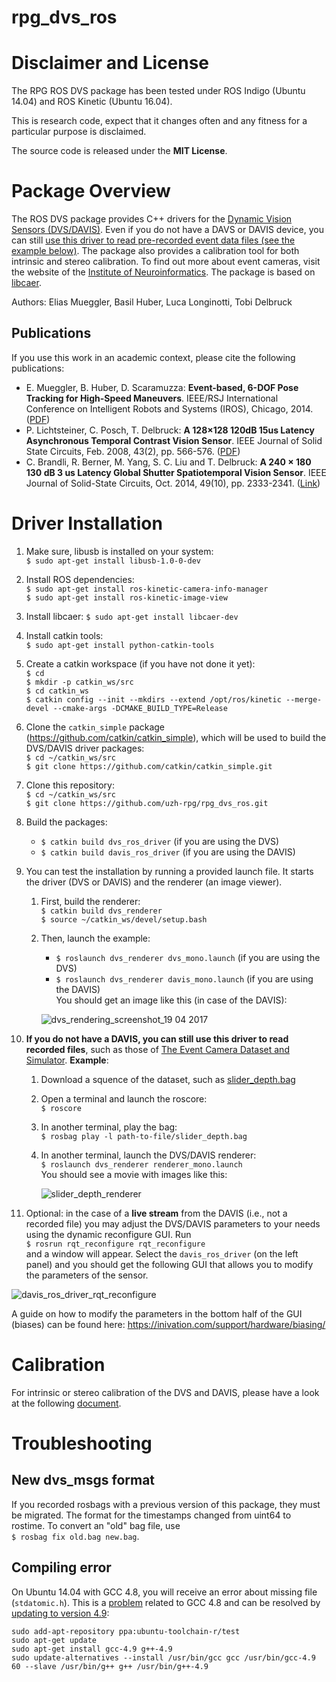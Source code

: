 rpg_dvs_ros
===========

# Disclaimer and License

The RPG ROS DVS package has been tested under ROS Indigo (Ubuntu 14.04) and ROS Kinetic (Ubuntu 16.04).

This is research code, expect that it changes often and any fitness for a particular purpose is disclaimed.

The source code is released under the **MIT License**.


# Package Overview

The ROS DVS package provides C++ drivers for the [Dynamic Vision Sensors (DVS/DAVIS)](https://inivation.com/dvs/).
Even if you do not have a DAVS or DAVIS device, you can still [use this driver to read pre-recorded event data files (see the example below)](#ExampleEventCameraDataset).
The package also provides a calibration tool for both intrinsic and stereo calibration.
To find out more about event cameras, visit the website of the [Institute of Neuroinformatics](http://siliconretina.ini.uzh.ch/wiki/index.php).
The package is based on [libcaer](https://gitlab.com/inivation/libcaer/).

Authors: Elias Mueggler, Basil Huber, Luca Longinotti, Tobi Delbruck


## Publications

If you use this work in an academic context, please cite the following publications:

* E. Mueggler, B. Huber, D. Scaramuzza: **Event-based, 6-DOF Pose Tracking for High-Speed Maneuvers**. IEEE/RSJ International Conference on Intelligent Robots and Systems (IROS), Chicago, 2014. ([PDF](http://rpg.ifi.uzh.ch/docs/IROS14_Mueggler.pdf))
* P. Lichtsteiner, C. Posch, T. Delbruck: **A 128×128 120dB 15us Latency Asynchronous Temporal Contrast Vision Sensor**. IEEE Journal of Solid State Circuits, Feb. 2008, 43(2), pp. 566-576. ([PDF](https://www.ini.uzh.ch/~tobi/wiki/lib/exe/fetch.php?media=lichtsteiner_dvs_jssc08.pdf))
* C. Brandli, R. Berner, M. Yang, S. C. Liu and T. Delbruck: **A 240 × 180 130 dB 3 us Latency Global Shutter Spatiotemporal Vision Sensor**. IEEE Journal of Solid-State Circuits, Oct. 2014, 49(10), pp. 2333-2341. ([Link](ieeexplore.ieee.org/document/6889103))


# Driver Installation

1. Make sure, libusb is installed on your system:  
   `$ sudo apt-get install libusb-1.0-0-dev`

2. Install ROS dependencies:  
   `$ sudo apt-get install ros-kinetic-camera-info-manager`  
   `$ sudo apt-get install ros-kinetic-image-view`

3. Install libcaer:
   `$ sudo apt-get install libcaer-dev`

4. Install catkin tools:  
   `$ sudo apt-get install python-catkin-tools`

5. Create a catkin workspace (if you have not done it yet):  
   `$ cd`  
   `$ mkdir -p catkin_ws/src`  
   `$ cd catkin_ws`  
   `$ catkin config --init --mkdirs --extend /opt/ros/kinetic --merge-devel --cmake-args -DCMAKE_BUILD_TYPE=Release`  

6. Clone the `catkin_simple` package (https://github.com/catkin/catkin_simple), which will be used to build the DVS/DAVIS driver packages:  
   `$ cd ~/catkin_ws/src`  
   `$ git clone https://github.com/catkin/catkin_simple.git`  

7. Clone this repository:  
   `$ cd ~/catkin_ws/src`  
   `$ git clone https://github.com/uzh-rpg/rpg_dvs_ros.git`  

8. Build the packages:  
    * `$ catkin build dvs_ros_driver`  (if you are using the DVS)  
    * `$ catkin build davis_ros_driver`  (if you are using the DAVIS)  

9. You can test the installation by running a provided launch file. It starts the driver (DVS or DAVIS) and the renderer (an image viewer).  
    1. First, build the renderer:  
        `$ catkin build dvs_renderer`  
        `$ source ~/catkin_ws/devel/setup.bash`  
    2. Then, launch the example:  
        * `$ roslaunch dvs_renderer dvs_mono.launch`  (if you are using the DVS)
        * `$ roslaunch dvs_renderer davis_mono.launch` (if you are using the DAVIS)  
    You should get an image like this (in case of the DAVIS):

        ![dvs_rendering_screenshot_19 04 2017](https://cloud.githubusercontent.com/assets/8024432/25172262/b96baaa0-24f0-11e7-9c3e-e33f6d398a4a.png)

10. **If you do not have a DAVIS, you can still use this driver to read recorded files**, such as those of [The Event Camera Dataset and Simulator](http://rpg.ifi.uzh.ch/davis_data.html). **Example**: <a name="ExampleEventCameraDataset"></a>
    1. Download a squence of the dataset, such as [slider_depth.bag](http://rpg.ifi.uzh.ch/datasets/davis/slider_depth.bag)  
    2. Open a terminal and launch the roscore:  
    `$ roscore`  
    3. In another terminal, play the bag:  
    `$ rosbag play -l path-to-file/slider_depth.bag`  
    4. In another terminal, launch the DVS/DAVIS renderer:  
    `$ roslaunch dvs_renderer renderer_mono.launch`  
    You should see a movie with images like this:  

        ![slider_depth_renderer](https://cloud.githubusercontent.com/assets/8024432/25312371/9afd4180-2817-11e7-9e33-cdaa8af1e6ed.png)

11. Optional: in the case of a **live stream** from the DAVIS (i.e., not a recorded file) you may adjust the DVS/DAVIS parameters to your needs using the dynamic reconfigure GUI. Run  
   `$ rosrun rqt_reconfigure rqt_reconfigure`  
   and a window will appear. Select the `davis_ros_driver` (on the left panel) and you should get the following GUI that allows you to modify the parameters of the sensor.

   ![davis_ros_driver_rqt_reconfigure](https://cloud.githubusercontent.com/assets/8024432/25172274/c1267b8a-24f0-11e7-8130-af551a8a958d.png)

   A guide on how to modify the parameters in the bottom half of the GUI (biases) can be found here: https://inivation.com/support/hardware/biasing/


# Calibration
For intrinsic or stereo calibration of the DVS and DAVIS, please have a look at the following [document](dvs_calibration/README.md).


# Troubleshooting
## New dvs_msgs format
If you recorded rosbags with a previous version of this package, they must be migrated.
The format for the timestamps changed from uint64 to rostime.
To convert an "old" bag file, use   
`$ rosbag fix old.bag new.bag`.

## Compiling error
On Ubuntu 14.04 with GCC 4.8, you will receive an error about missing file (`stdatomic.h`).
This is a [problem](https://gcc.gnu.org/bugzilla/show_bug.cgi?id=58016) related to GCC 4.8 and can be resolved by [updating to version 4.9](http://askubuntu.com/a/581497/218846):

    sudo add-apt-repository ppa:ubuntu-toolchain-r/test
    sudo apt-get update
    sudo apt-get install gcc-4.9 g++-4.9
    sudo update-alternatives --install /usr/bin/gcc gcc /usr/bin/gcc-4.9 60 --slave /usr/bin/g++ g++ /usr/bin/g++-4.9
